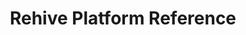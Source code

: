 ---
title: Rehive Platform Reference

language_tabs:
  - shell
  - javascript
  - python

includes:
  - introduction
  - authentication
  - users
  - transactions
  - accounts
  - company
  - administration

search: true
---